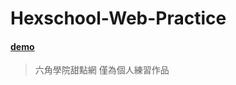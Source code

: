 # Hexschool-Web-Practice
#### [demo](https://shelly4415.github.io/Hexschool-Web-Practice/) 
> 六角學院甜點網
> 僅為個人練習作品
